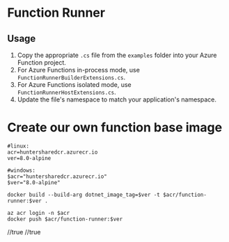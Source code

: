 # Function Runner

## Usage

1. Copy the appropriate `.cs` file from the `examples` folder into your Azure Function project.
2. For Azure Functions in-process mode, use `FunctionRunnerBuilderExtensions.cs`.
3. For Azure Functions isolated mode, use `FunctionRunnerHostExtensions.cs`.
4. Update the file's namespace to match your application's namespace.


# Create our own function base image
```
#linux:
acr=huntersharedcr.azurecr.io
ver=8.0-alpine

#windows:
$acr="huntersharedcr.azurecr.io"
$ver="8.0-alpine"

docker build --build-arg dotnet_image_tag=$ver -t $acr/function-runner:$ver .

az acr login -n $acr
docker push $acr/function-runner:$ver
```

//<PublishSingleFile>true</PublishSingleFile>
//<SelfContained>true</SelfContained>
